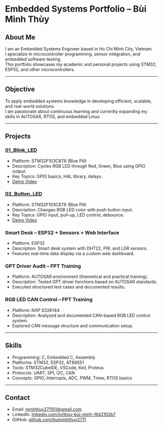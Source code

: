 # Embedded Systems Portfolio – Bùi Minh Thùy

## About Me
I am an Embedded Systems Engineer based in Ho Chi Minh City, Vietnam.  
I specialize in microcontroller programming, sensor integration, and embedded software testing.  
This portfolio showcases my academic and personal projects using STM32, ESP32, and other microcontrollers.

---

## Objective
To apply embedded systems knowledge in developing efficient, scalable, and real-world solutions.  
I am passionate about continuous learning and currently expanding my skills in AUTOSAR, RTOS, and embedded Linux.

---

## Projects

### [01_Blink_LED](01_Blink_LED/readme.md)
- Platform: STM32F103C8T6 (Blue Pill)  
- Description: Cycles RGB LED through Red, Green, Blue using GPIO output.  
- Key Topics: GPIO basics, HAL library, delays.  
- [Demo Video](https://youtu.be/GLiBFAU8KPU?si=_hsomkKjRqhqMgyC)

### [02_Button_LED](02_Button_LED/readme.md)
- Platform: STM32F103C8T6 (Blue Pill)  
- Description: Changes RGB LED color with push button input.  
- Key Topics: GPIO input, pull-up, LED control, debounce.  
- [Demo Video](https://youtube.com/shorts/uDNHO-TECJs?si=dbaZ2xtVTA9yGwst)  

### Smart Desk – ESP32 + Sensors + Web Interface
- Platform: ESP32  
- Description: Smart desk system with DHT22, PIR, and LDR sensors.  
- Features real-time data display via a custom web dashboard.  

### GPT Driver Audit – FPT Training
- Platform: AUTOSAR environment (theoretical and practical training).  
- Description: Tested GPT driver functions based on AUTOSAR standards.  
- Executed structured test cases and documented results.  

### RGB LED CAN Control – FPT Training
- Platform: NXP S32K144  
- Description: Analyzed and documented CAN-based RGB LED control system.  
- Explored CAN message structure and communication setup.  

---

## Skills
- Programming: C, Embedded C, Assembly  
- Platforms: STM32, ESP32, AT89S51  
- Tools: STM32CubeIDE, VSCode, Keil, Proteus  
- Protocols: UART, SPI, I2C, CAN  
- Concepts: GPIO, Interrupts, ADC, PWM, Timer, RTOS basics  

---

## Contact
- Email: minhthuy271101@gmail.com  
- LinkedIn: [linkedin.com/in/thùy-bùi-minh-1642102b7](https://www.linkedin.com/in/thùy-bùi-minh-1642102b7)  
- GitHub: [github.com/buiminhthuy2711](https://github.com/buiminhthuy2711)  
